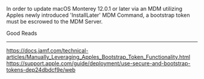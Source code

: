 In order to update macOS Monterey 12.0.1 or later via an MDM utilizing Apples newly introduced 'InstallLater' MDM Command, a bootstrap token must be escrowed to the MDM Server.



Good Reads
_____________________________________________________________________________________________________
https://docs.jamf.com/technical-articles/Manually_Leveraging_Apples_Bootstrap_Token_Functionality.html
https://support.apple.com/guide/deployment/use-secure-and-bootstrap-tokens-dep24dbdcf9e/web
